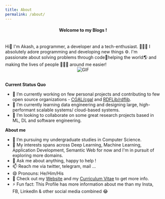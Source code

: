```yaml
---
title: About
permalink: /about/
---
```

<link rel="stylesheet" type="text/css" media="all" href="https://akash-sharma-1.github.io/blog/pages/about_markdown_styles.css" />
<center> <h4> Welcome to my Blogs !</h4> </center>
<br>
Hi👋 I'm Akash, a programmer, a developer and a tech-enthusiast. 👨🏻‍💻 I absolutely adore programming and developing new things ⚙. I'm passionate about solving problems through code🚀helping the world🌎 and making the lives of people 👨‍👨‍👧 around me easier!
<div align="center">
<img align="center" alt="GIF" src="https://media.giphy.com/media/iIqmM5tTjmpOB9mpbn/giphy.gif" />
</div>
<br>

**Current Status Quo**

- 🔭 I’m currently working on few personal projects and contributing to few open source organizations - [CGAL/cgal](https://github.com/CGAL/cgal) and [RDFLib/rdflib](https://github.com/RDFLib/rdflib).
- 🌱 I’m currently learning data engineering and designing large, high-performant scalable systems/ cloud-based systems.
- 👯 I’m looking to collaborate on some great research projects based in ML, DL and software engineering.

**About me**
- 💼 I’m pursuing my undergraduate studies in Computer Science.
- 🤔 My interests spans across Deep Learning, Machine Learning, Application Development, Semantic Web for now and I'm in pursuit of exploring more domains.
- 💬 Ask me about anything, happy to help !
- 📫 Reach me via twitter, telegram, mail ...
- 😄 Pronouns: He/Him/His
- 👀 Check out my [Website](https://www.akashsharma.live/) and my [Curriculum Vitae](https://www.akashsharma.live/resume/Akash_Sharma_One_Page_CV.pdf) to get more info.
- ⚡ Fun fact: This Profile has more information about me than my Insta, FB, LinkedIn & other social media combined 😂
